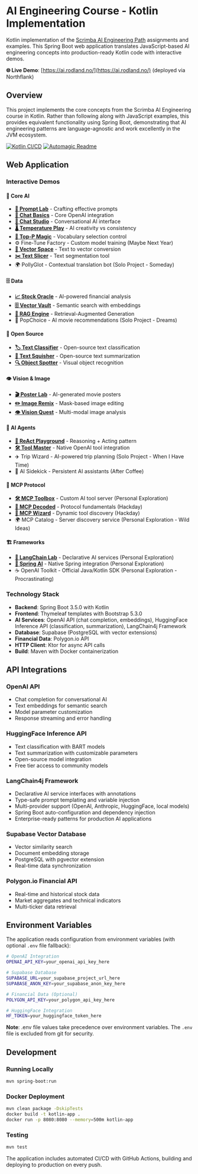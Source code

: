 # AI Engineering Course - Kotlin Implementation

Kotlin implementation of the [Scrimba AI Engineering Path](https://scrimba.com/the-ai-engineer-path-c02v) assignments and examples. This Spring Boot web application translates JavaScript-based AI engineering concepts into production-ready Kotlin code with interactive demos.

**🌐 Live Demo**: [https://ai.rodland.no/](https://ai.rodland.no/) (deployed via Northflank)

## Overview

This project implements the core concepts from the Scrimba AI Engineering course in Kotlin. Rather than following along with JavaScript examples, this provides equivalent functionality using Spring Boot, demonstrating that AI engineering patterns are language-agnostic and work excellently in the JVM ecosystem.

[![Kotlin CI/CD](https://github.com/fmmr/2025_ai_eng/actions/workflows/kotlin-ci.yml/badge.svg)](https://github.com/fmmr/2025_ai_eng/actions/workflows/kotlin-ci.yml)
[![Automagic Readme](https://github.com/fmmr/2025_ai_eng/actions/workflows/automagic-readme.yml/badge.svg)](https://github.com/fmmr/2025_ai_eng/actions/workflows/automagic-readme.yml)

## Web Application

### Interactive Demos

<!-- DEMO_LIST_START -->
#### 🧠 Core AI

- **[📝 Prompt Lab](https://ai.rodland.no/demo/prompt-engineering)** - Crafting effective prompts
- **[🤖 Chat Basics](https://ai.rodland.no/demo/chat-completion)** - Core OpenAI integration
- **[💬 Chat Studio](https://ai.rodland.no/demo/chat)** - Conversational AI interface
- **[🌡️ Temperature Play](https://ai.rodland.no/demo/temperature-effects)** - AI creativity vs consistency
- **[🎯 Top-P Magic](https://ai.rodland.no/demo/top-p-effects)** - Vocabulary selection control
- ⚙️ Fine-Tune Factory - Custom model training (Maybe Next Year)
- **[🔢 Vector Space](https://ai.rodland.no/demo/embeddings)** - Text to vector conversion
- **[✂️ Text Slicer](https://ai.rodland.no/demo/chunking)** - Text segmentation tool
- 🌍 PollyGlot - Contextual translation bot (Solo Project - Someday)

#### 🗄️ Data

- **[📈 Stock Oracle](https://ai.rodland.no/demo/stock)** - AI-powered financial analysis
- **[🗄️ Vector Vault](https://ai.rodland.no/demo/supabase)** - Semantic search with embeddings
- **[🔗 RAG Engine](https://ai.rodland.no/demo/rag)** - Retrieval-Augmented Generation
- 🍿 PopChoice - AI movie recommendations (Solo Project - Dreams)

#### 🚀 Open Source

- **[🏷️ Text Classifier](https://ai.rodland.no/demo/huggingface-classification)** - Open-source text classification
- **[📄 Text Squisher](https://ai.rodland.no/demo/huggingface-summarization)** - Open-source text summarization
- **[🔍 Object Spotter](https://ai.rodland.no/demo/huggingface-object-detection)** - Visual object recognition

#### 👁️ Vision & Image

- **[🎬 Poster Lab](https://ai.rodland.no/demo/film-fusion)** - AI-generated movie posters
- **[✏️ Image Remix](https://ai.rodland.no/demo/image-editing)** - Mask-based image editing
- **[👁️ Vision Quest](https://ai.rodland.no/demo/gpt4-vision)** - Multi-modal image analysis

#### 🎯 AI Agents

- **[🧠 ReAct Playground](https://ai.rodland.no/demo/react)** - Reasoning + Acting pattern
- **[🛠️ Tool Master](https://ai.rodland.no/demo/function-calling)** - Native OpenAI tool integration
- ✈️ Trip Wizard - AI-powered trip planning (Solo Project - When I Have Time)
- 🎯 AI Sidekick - Persistent AI assistants (After Coffee)

#### 🔗 MCP Protocol

- **[🛠️ MCP Toolbox](https://ai.rodland.no/demo/mcp-server)** - Custom AI tool server (Personal Exploration)
- **[🔗 MCP Decoded](https://ai.rodland.no/demo/mcp-protocol)** - Protocol fundamentals (Hackday)
- **[🔧 MCP Wizard](https://ai.rodland.no/demo/mcp-assistant)** - Dynamic tool discovery (Hackday)
- 🌍 MCP Catalog - Server discovery service (Personal Exploration - Wild Ideas)

#### 🏗️ Frameworks

- **[🦜 LangChain Lab](https://ai.rodland.no/demo/langchain4j)** - Declarative AI services (Personal Exploration)
- **[🍃 Spring AI](https://ai.rodland.no/demo/spring-ai)** - Native Spring integration (Personal Exploration)
- ☕ OpenAI Toolkit - Official Java/Kotlin SDK (Personal Exploration - Procrastinating)


<!-- DEMO_LIST_END -->

### Technology Stack
- **Backend**: Spring Boot 3.5.0 with Kotlin
- **Frontend**: Thymeleaf templates with Bootstrap 5.3.0
- **AI Services**: OpenAI API (chat completion, embeddings), HuggingFace Inference API (classification, summarization), LangChain4j Framework
- **Database**: Supabase (PostgreSQL with vector extensions)
- **Financial Data**: Polygon.io API
- **HTTP Client**: Ktor for async API calls
- **Build**: Maven with Docker containerization

## API Integrations

### OpenAI API
- Chat completion for conversational AI
- Text embeddings for semantic search
- Model parameter customization
- Response streaming and error handling

### HuggingFace Inference API
- Text classification with BART models
- Text summarization with customizable parameters
- Open-source model integration
- Free tier access to community models

### LangChain4j Framework
- Declarative AI service interfaces with annotations
- Type-safe prompt templating and variable injection
- Multi-provider support (OpenAI, Anthropic, HuggingFace, local models)
- Spring Boot auto-configuration and dependency injection
- Enterprise-ready patterns for production AI applications

### Supabase Vector Database
- Vector similarity search
- Document embedding storage
- PostgreSQL with pgvector extension
- Real-time data synchronization

### Polygon.io Financial API
- Real-time and historical stock data
- Market aggregates and technical indicators
- Multi-ticker data retrieval

## Environment Variables

The application reads configuration from environment variables (with optional `.env` file fallback):

```bash
# OpenAI Integration
OPENAI_API_KEY=your_openai_api_key_here

# Supabase Database
SUPABASE_URL=your_supabase_project_url_here
SUPABASE_ANON_KEY=your_supabase_anon_key_here

# Financial Data (Optional)
POLYGON_API_KEY=your_polygon_api_key_here

# HuggingFace Integration
HF_TOKEN=your_huggingface_token_here
```

**Note**: .env file values take precedence over environment variables. The `.env` file is excluded from git for security.

## Development

### Running Locally
```bash
mvn spring-boot:run
```

### Docker Deployment
```bash
mvn clean package -DskipTests
docker build -t kotlin-app .
docker run -p 8080:8080 --memory=500m kotlin-app
```

### Testing
```bash
mvn test
```

The application includes automated CI/CD with GitHub Actions, building and deploying to production on every push.
